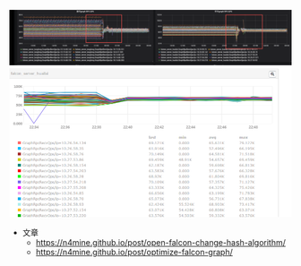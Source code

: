 ![images](./pic/ch_01.png)
![images](./pic/ch_02.png)

- 文章
    - https://n4mine.github.io/post/open-falcon-change-hash-algorithm/
    - https://n4mine.github.io/post/optimize-falcon-graph/
